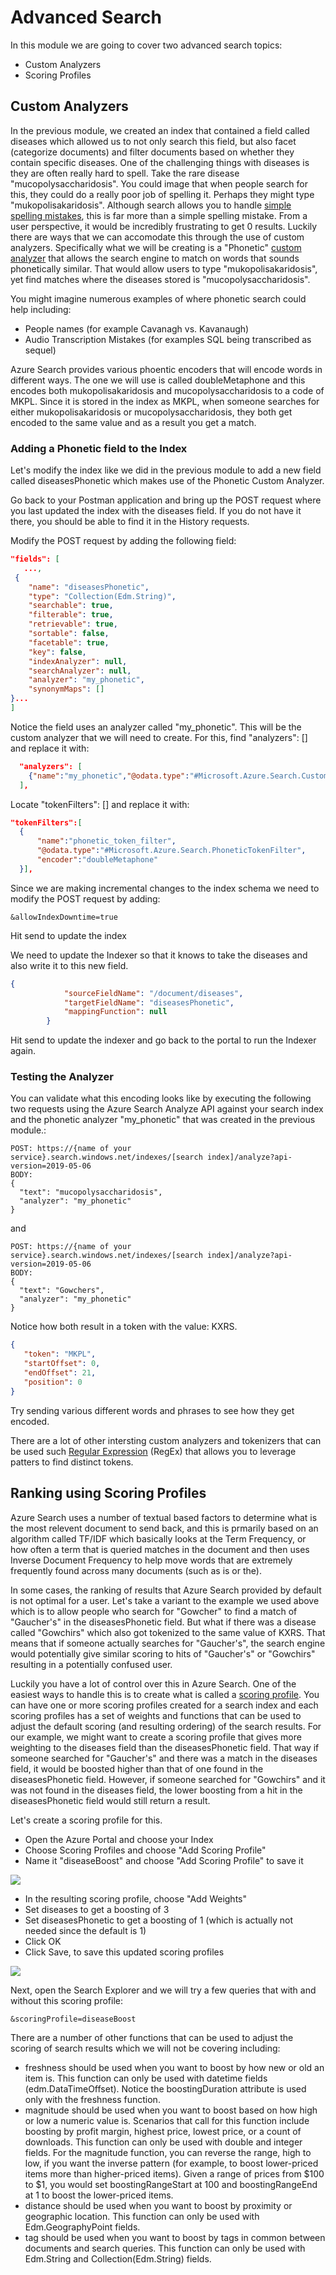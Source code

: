 # Advanced Search

In this module we are going to cover two advanced search topics:
* Custom Analyzers 
* Scoring Profiles

## Custom Analyzers

In the previous module, we created an index that contained a field called diseases which allowed us to not only search this field, but also facet (categorize documents) and filter documents based on whether they contain specific diseases.  One of the challenging things with diseases is they are often really hard to spell.  Take the rare disease "mucopolysaccharidosis".  You could image that when people search for this, they could do a really poor job of spelling it.  Perhaps they might type "mukopolisakaridosis".  Although search allows you to handle [simple spelling mistakes](https://docs.microsoft.com/en-us/azure/search/query-lucene-syntax#bkmk_fuzzy
), this is far more than a simple spelling mistake. From a user perspective, it would be incredibly frustrating to get 0 results.  Luckily there are ways that we can accomodate this through the use of custom analyzers.  Specifically what we will be creating is a "Phonetic" [custom analyzer](https://docs.microsoft.com/en-us/azure/search/index-add-custom-analyzers) that allows the search engine to match on words that sounds phonetically similar.  That would allow users to type "mukopolisakaridosis", yet find matches where the diseases stored is "mucopolysaccharidosis".  

You might imagine numerous examples of where phonetic search could help including:
* People names (for example Cavanagh vs. Kavanaugh)
* Audio Transcription Mistakes (for examples SQL being transcribed as sequel)

Azure Search provides various phoentic encoders that will encode words in different ways.  The one we will use is called doubleMetaphone and this encodes both mukopolisakaridosis and mucopolysaccharidosis to a code of MKPL.  Since it is stored in the index as MKPL, when someone searches for either mukopolisakaridosis or mucopolysaccharidosis, they both get encoded to the same value and as a result you get a match.

### Adding a Phonetic field to the Index
Let's modify the index like we did in the previous module to add a new field called diseasesPhonetic which makes use of the Phonetic Custom Analyzer.

Go back to your Postman application and bring up the POST request where you last updated the index with the diseases field.  If you do not have it there, you should be able to find it in the History requests.

Modify the POST request by adding the following field:
```json
"fields": [
   ...,
 {
	"name": "diseasesPhonetic",
	"type": "Collection(Edm.String)",
	"searchable": true,
	"filterable": true,
	"retrievable": true,
	"sortable": false,
	"facetable": true,
	"key": false,
	"indexAnalyzer": null,
	"searchAnalyzer": null,
	"analyzer": "my_phonetic",
	"synonymMaps": []
}...
]
```
Notice the field uses an analyzer called "my_phonetic".  This will be the custom analyzer that we will need to create.  For this, find "analyzers": [] and replace it with:
```json
  "analyzers": [
    {"name":"my_phonetic","@odata.type":"#Microsoft.Azure.Search.CustomAnalyzer","tokenizer":"microsoft_language_tokenizer","tokenFilters": [ "lowercase", "asciifolding", "phonetic_token_filter" ]}
  ],

```

Locate "tokenFilters": [] and replace it with:
```json
"tokenFilters":[  
  {  
	  "name":"phonetic_token_filter",  
	  "@odata.type":"#Microsoft.Azure.Search.PhoneticTokenFilter",  
	  "encoder":"doubleMetaphone"
  }],
```

Since we are making incremental changes to the index schema we need to modify the POST request by adding:
```
&allowIndexDowntime=true
```
Hit send to update the index

We need to update the Indexer so that it knows to take the diseases and also write it to this new field.  

```json
{
            "sourceFieldName": "/document/diseases",
            "targetFieldName": "diseasesPhonetic",
            "mappingFunction": null
        }
```
Hit send to update the indexer and go back to the portal to run the Indexer again.

### Testing the Analyzer
You can validate what this encoding looks like by executing the following two requests using the Azure Search Analyze API against your search index and the phonetic analyzer "my_phonetic" that was created in the previous module.:

```
POST: https://{name of your service}.search.windows.net/indexes/[search index]/analyze?api-version=2019-05-06
BODY:
{
  "text": "mucopolysaccharidosis",
  "analyzer": "my_phonetic"
}
```
and
```
POST: https://{name of your service}.search.windows.net/indexes/[search index]/analyze?api-version=2019-05-06
BODY:
{
  "text": "Gowchers",
  "analyzer": "my_phonetic"
}
```

Notice how both result in a token with the value: KXRS.

```json
{
   "token": "MKPL",
   "startOffset": 0,
   "endOffset": 21,
   "position": 0
}
```

Try sending various different words and phrases to see how they get encoded.

There are a lot of other intersting custom analyzers and tokenizers that can be used such [Regular Expression](https://docs.microsoft.com/en-us/azure/search/index-add-custom-analyzers#property-reference) (RegEx) that allows you to leverage patters to find distinct tokens.  

## Ranking using Scoring Profiles 

Azure Search uses a number of textual based factors to determine what is the most relevent document to send back, and this is prmarily based on an algorithm called TF/IDF which basically looks at the Term Frequency, or how often a term that is queried matches in the document and then uses Inverse Document Frequency to help move words that are extremely frequently found across many documents (such as is or the). 

In some cases, the ranking of results that Azure Search provided by default is not optimal for a user.  Let's take a variant to the example we used above which is to allow people who search for "Gowcher" to find a match of "Gaucher's" in the diseasesPhonetic field.  But what if there was a disease called "Gowchirs" which also got tokenized to the same value of KXRS.  That means that if someone actually searches for "Gaucher's", the search engine would potentially give similar scoring to hits of "Gaucher's" or "Gowchirs" resulting in a potentially confused user.

Luckily you have a lot of control over this in Azure Search.  One of the easiest ways to handle this is to create what is called a [scoring profile](https://docs.microsoft.com/en-us/azure/search/index-add-scoring-profiles).  You can have one or more scoring profiles created for a search index and each scoring profiles has a set of weights and functions that can be used to adjust the default scoring (and resulting ordering) of the search results.  For our example, we might want to create a scoring profile that gives more weighting to the diseases field than the diseasesPhonetic field.  That way if someone searched for "Gaucher's" and there was a match in the diseases field, it would be boosted higher than that of one found in the diseasesPhonetic field.  However, if someone searched for "Gowchirs" and it was not found in the diseases field, the lower boosting from a hit in the diseasesPhonetic field would still return a result.

Let's create a scoring profile for this.  

* Open the Azure Portal and choose your Index
* Choose Scoring Profiles and choose "Add Scoring Profile"
* Name it "diseaseBoost" and choose "Add Scoring Profile" to save it

 ![](images/scoring_profile.png)
 
* In the resulting scoring profile, choose "Add Weights"
* Set diseases to get a boosting of 3
* Set diseasesPhonetic to get a boosting of 1 (which is actually not needed since the default is 1)
* Click OK
* Click Save, to save this updated scoring profiles

 ![](images/field_boosting.png)
 
Next, open the Search Explorer and we will try a few queries that with and without this scoring profile:

```
&scoringProfile=diseaseBoost
```

There are a number of other functions that can be used to adjust the scoring of search results which we will not be covering including:

- freshness should be used when you want to boost by how new or old an item is. This function can only be used with datetime fields (edm.DataTimeOffset). Notice the boostingDuration attribute is used only with the freshness function.
- magnitude should be used when you want to boost based on how high or low a numeric value is. Scenarios that call for this function include boosting by profit margin, highest price, lowest price, or a count of downloads. This function can only be used with double and integer fields.
For the magnitude function, you can reverse the range, high to low, if you want the inverse pattern (for example, to boost lower-priced items more than higher-priced items). Given a range of prices from $100 to $1, you would set boostingRangeStart at 100 and boostingRangeEnd at 1 to boost the lower-priced items.
- distance should be used when you want to boost by proximity or geographic location. This function can only be used with Edm.GeographyPoint fields.
- tag should be used when you want to boost by tags in common between documents and search queries. This function can only be used with Edm.String and Collection(Edm.String) fields.
